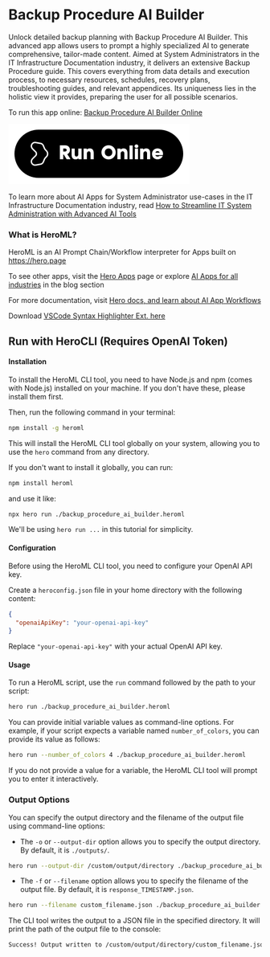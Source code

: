 # Backup Procedure AI Builder

Unlock detailed backup planning with Backup Procedure AI Builder. This advanced app allows users to prompt a highly specialized AI to generate comprehensive, tailor-made content. Aimed at System Administrators in the IT Infrastructure Documentation industry, it delivers an extensive Backup Procedure guide. This covers everything from data details and execution process, to necessary resources, schedules, recovery plans, troubleshooting guides, and relevant appendices. Its uniqueness lies in the holistic view it provides, preparing the user for all possible scenarios.

To run this app online: [Backup Procedure AI Builder Online](https://hero.page/app/backup-procedure-ai-builder-comprehensive-ai-powered-backup-guide/V7ygjREVuQKCcNryMG1L)

[![Run Backup Procedure AI Builder Online](/assets/run.svg)](https://hero.page/app/backup-procedure-ai-builder-comprehensive-ai-powered-backup-guide/V7ygjREVuQKCcNryMG1L)

To learn more about AI Apps for System Administrator use-cases in the IT Infrastructure Documentation industry, read [How to Streamline IT System Administration with Advanced AI Tools](https://hero.page/blog/ai/it-infrastructure-documentation/how-to-streamline-it-system-administration-with-advanced-ai-tools/171012)

### What is HeroML?
HeroML is an AI Prompt Chain/Workflow interpreter for Apps built on https://hero.page 

To see other apps, visit the [Hero Apps](https://hero.page/apps) page or explore [AI Apps for all industries](https://hero.page/blog) in the blog section

For more documentation, visit [Hero docs, and learn about AI App Workflows](https://hero.page/tutorials/introduction-to-heroml)

Download [VSCode Syntax Highlighter Ext. here](https://marketplace.visualstudio.com/items?itemName=hero-page.heroml)

## Run with HeroCLI (Requires OpenAI Token)

#### Installation

To install the HeroML CLI tool, you need to have Node.js and npm (comes with Node.js) installed on your machine. If you don't have these, please install them first. 

Then, run the following command in your terminal:

```bash
npm install -g heroml
```

This will install the HeroML CLI tool globally on your system, allowing you to use the `hero` command from any directory.

If you don't want to install it globally, you can run:

```bash
npm install heroml
```

and use it like:

```bash
npx hero run ./backup_procedure_ai_builder.heroml
```

We'll be using `hero run ...` in this tutorial for simplicity.

#### Configuration

Before using the HeroML CLI tool, you need to configure your OpenAI API key. 

Create a `heroconfig.json` file in your home directory with the following content:

```json
{
  "openaiApiKey": "your-openai-api-key"
}
```

Replace `"your-openai-api-key"` with your actual OpenAI API key.

#### Usage

To run a HeroML script, use the `run` command followed by the path to your script:

```bash
hero run ./backup_procedure_ai_builder.heroml
```

You can provide initial variable values as command-line options. For example, if your script expects a variable named `number_of_colors`, you can provide its value as follows:

```bash
hero run --number_of_colors 4 ./backup_procedure_ai_builder.heroml
```

If you do not provide a value for a variable, the HeroML CLI tool will prompt you to enter it interactively.

### Output Options

You can specify the output directory and the filename of the output file using command-line options:

- The `-o` or `--output-dir` option allows you to specify the output directory. By default, it is `./outputs/`.

```bash
hero run --output-dir /custom/output/directory ./backup_procedure_ai_builder.heroml
```

- The `-f` or `--filename` option allows you to specify the filename of the output file. By default, it is `response_TIMESTAMP.json`.

```bash
hero run --filename custom_filename.json ./backup_procedure_ai_builder.heroml
```

The CLI tool writes the output to a JSON file in the specified directory. It will print the path of the output file to the console:

```bash
Success! Output written to /custom/output/directory/custom_filename.json
```

